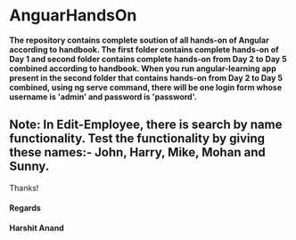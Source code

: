 # AnguarHandsOn 

<b>The repository contains complete soution of all hands-on of Angular according to handbook.
The first folder contains complete hands-on of Day 1 and second folder contains complete hands-on from Day 2 to Day 5 combined according to handbook.
When you run angular-learning app present in the second folder that contains hands-on from Day 2 to Day 5 combined, using ng serve command, there will be one login form whose username is 'admin' and password is 'password'.</b>
<h2>Note: In Edit-Employee, there is search by name functionality. Test the functionality by giving these names:- John, Harry, Mike, Mohan and Sunny.</h2>
Thanks!

<h4>Regards</h4>
<b>Harshit Anand</b>



